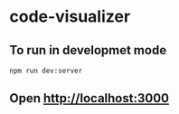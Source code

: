 # code-visualizer

## To run in developmet mode

`npm run dev:server`

## Open [http://localhost:3000](http://localhost:3000)

